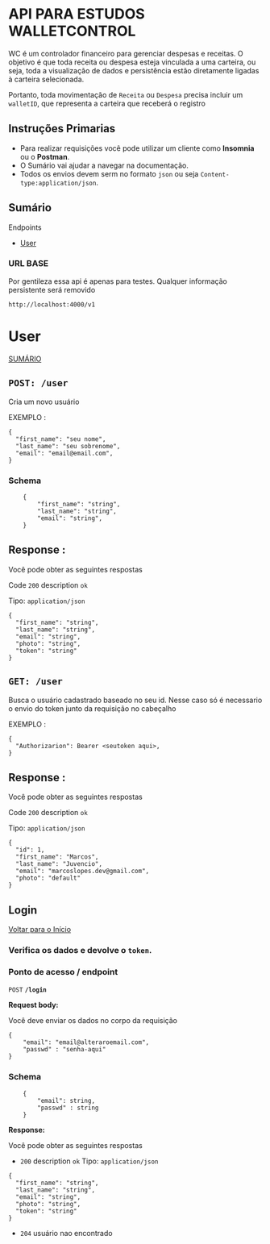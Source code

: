 # API PARA ESTUDOS WALLETCONTROL

WC é um controlador financeiro para gerenciar despesas e receitas. O objetivo é que toda receita ou despesa esteja vinculada a uma carteira, ou seja, toda a visualização de dados e persistência estão diretamente ligadas à carteira selecionada.

Portanto, toda movimentação de `Receita` ou `Despesa` precisa incluir um `walletID`, que representa a carteira que receberá o registro

## Instruções Primarias

- Para realizar requisições você pode utilizar um cliente como **Insomnia** ou o **Postman**.
- O Sumário vai ajudar a navegar na documentação.
- Todos os envios devem serm no formato `json` ou seja `Content-type:application/json`.

<a id="inicio"></a>

## Sumário

Endpoints

- [User](docs/user.md)

### URL BASE

Por gentileza essa api é apenas para testes. Qualquer informação persistente será removido

```
http://localhost:4000/v1
```

# User

<a href="#inicio">SUMÁRIO</a>

## `POST: /user`

Cria um novo usuário

EXEMPLO :

```
{
  "first_name": "seu nome",
  "last_name": "seu sobrenome",
  "email": "email@email.com",
}
```

### Schema

```
    {
        "first_name": "string",
        "last_name": "string",
        "email": "string",
    }
```

## Response :

Você pode obter as seguintes respostas

Code `200` description `ok`

Tipo: `application/json`

```
{
  "first_name": "string",
  "last_name": "string",
  "email": "string",
  "photo": "string",
  "token": "string"
}
```

## `GET: /user`

Busca o usuário cadastrado baseado no seu id.
Nesse caso só é necessario o envio do token junto da requisição no cabeçalho

EXEMPLO :

```
{
  "Authorizarion": Bearer <seutoken aqui>,
}
```

## Response :

Você pode obter as seguintes respostas

Code `200` description `ok`

Tipo: `application/json`

```
{
  "id": 1,
  "first_name": "Marcos",
  "last_name": "Juvencio",
  "email": "marcoslopes.dev@gmail.com",
  "photo": "default"
}

```

<a id="login"></a>

## Login

<a href="#inicio">Voltar para o Início</a>

### Verifica os dados e devolve o `token`.

### Ponto de acesso / endpoint

`POST` **`/login`**

**Request body:**

Você deve enviar os dados no corpo da requisição

```
{
    "email": "email@alteraroemail.com",
    "passwd" : "senha-aqui"
}
```

### Schema

```
    {
        "email": string,
        "passwd" : string
    }
```

**Response:**

Você pode obter as seguintes respostas

- `200` description `ok`
  Tipo: `application/json`

```
{
  "first_name": "string",
  "last_name": "string",
  "email": "string",
  "photo": "string",
  "token": "string"
}
```

- `204` usuário nao encontrado
